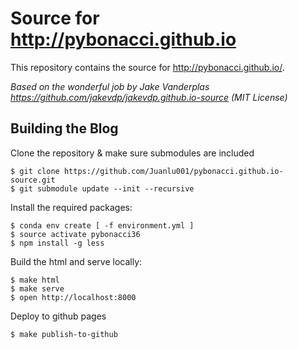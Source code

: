 # Source for http://pybonacci.github.io

This repository contains the source for http://pybonacci.github.io/.

_Based on the wonderful job by Jake Vanderplas https://github.com/jakevdp/jakevdp.github.io-source (MIT License)_

## Building the Blog

Clone the repository & make sure submodules are included

```
$ git clone https://github.com/Juanlu001/pybonacci.github.io-source.git
$ git submodule update --init --recursive
```

Install the required packages:

```
$ conda env create [ -f environment.yml ]
$ source activate pybonacci36
$ npm install -g less
```

Build the html and serve locally:

```
$ make html
$ make serve
$ open http://localhost:8000
```

Deploy to github pages

```
$ make publish-to-github
```

